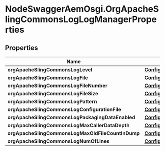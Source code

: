 # NodeSwaggerAemOsgi.OrgApacheSlingCommonsLogLogManagerProperties

## Properties

Name | Type | Description | Notes
------------ | ------------- | ------------- | -------------
**orgApacheSlingCommonsLogLevel** | [**ConfigNodePropertyDropDown**](ConfigNodePropertyDropDown.md) |  | [optional] 
**orgApacheSlingCommonsLogFile** | [**ConfigNodePropertyString**](ConfigNodePropertyString.md) |  | [optional] 
**orgApacheSlingCommonsLogFileNumber** | [**ConfigNodePropertyInteger**](ConfigNodePropertyInteger.md) |  | [optional] 
**orgApacheSlingCommonsLogFileSize** | [**ConfigNodePropertyString**](ConfigNodePropertyString.md) |  | [optional] 
**orgApacheSlingCommonsLogPattern** | [**ConfigNodePropertyString**](ConfigNodePropertyString.md) |  | [optional] 
**orgApacheSlingCommonsLogConfigurationFile** | [**ConfigNodePropertyString**](ConfigNodePropertyString.md) |  | [optional] 
**orgApacheSlingCommonsLogPackagingDataEnabled** | [**ConfigNodePropertyBoolean**](ConfigNodePropertyBoolean.md) |  | [optional] 
**orgApacheSlingCommonsLogMaxCallerDataDepth** | [**ConfigNodePropertyInteger**](ConfigNodePropertyInteger.md) |  | [optional] 
**orgApacheSlingCommonsLogMaxOldFileCountInDump** | [**ConfigNodePropertyInteger**](ConfigNodePropertyInteger.md) |  | [optional] 
**orgApacheSlingCommonsLogNumOfLines** | [**ConfigNodePropertyInteger**](ConfigNodePropertyInteger.md) |  | [optional] 


